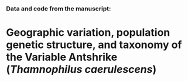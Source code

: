### Data and code from the manuscript:
# Geographic variation, population genetic structure, and taxonomy of the Variable Antshrike (<i>Thamnophilus caerulescens</i>)
